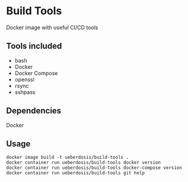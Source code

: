 # Build Tools

Docker image with useful CI/CD tools

## Tools included

- bash
- Docker
- Docker Compose
- openssl
- rsync
- sshpass

## Dependencies

Docker

## Usage

```
docker image build -t ueberdosis/build-tools .
docker container run ueberdosis/build-tools docker version
docker container run ueberdosis/build-tools docker-compose version
docker container run ueberdosis/build-tools git help
```
